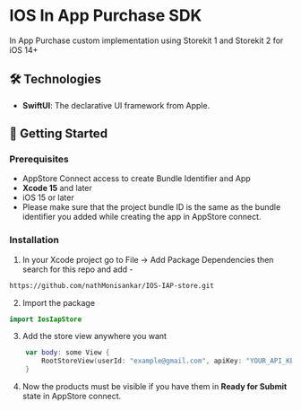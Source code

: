 # IOS In App Purchase SDK

In App Purchase custom implementation using Storekit 1 and Storekit 2 for iOS 14+

## 🛠 Technologies

- **SwiftUI**: The declarative UI framework from Apple.

## 🚀 Getting Started

### Prerequisites
- AppStore Connect access to create Bundle Identifier and App
- **Xcode 15** and later
- iOS  15 or later
- Please make sure that the project bundle ID is the same as the bundle identifier you added while creating the app in AppStore connect.

### Installation
1. In your Xcode project go to File -> Add Package Dependencies then search for this repo and add -

```bash
https://github.com/nathMonisankar/IOS-IAP-store.git
```

2. Import the package

```swift
import IosIapStore

```

3. Add the store view anywhere you want

```swift
    var body: some View {
        RootStoreView(userId: "example@gmail.com", apiKey: "YOUR_API_KEY")
    }
```

4. Now the products must be visible if you have them in **Ready for Submit** state in AppStore connect.

